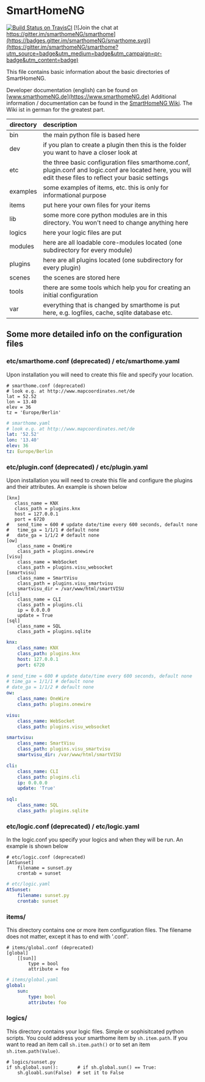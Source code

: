 

# SmartHomeNG
[![Build Status on TravisCI](https://travis-ci.org/smarthomeNG/smarthome.svg?branch=develop)](https://travis-ci.org/smarthomeNG/smarthome)
[![Join the chat at https://gitter.im/smarthomeNG/smarthome](https://badges.gitter.im/smarthomeNG/smarthome.svg)](https://gitter.im/smarthomeNG/smarthome?utm_source=badge&utm_medium=badge&utm_campaign=pr-badge&utm_content=badge)

This file contains basic information about the basic directories of SmartHomeNG.

Developer documentation (english) can be found on [www.smarthomeNG.de](https://www.smarthomeNG.de)
Additional information / documentation can be found in the [SmartHomeNG Wiki](https://github.com/smarthomeNG/smarthome/wiki). The Wiki ist in german for the greatest part.

| directory | description|
| ---     | :--- |
|bin 	  | the main python file is based here |
|dev 	  | if you plan to create a plugin then this is the folder you want to have a closer look at |
|etc 	  | the three basic configuration files smarthome.conf, plugin.conf and logic.conf are located here, you will edit these files to reflect your basic settings|
|examples |	some examples of items, etc. this is only for informational purpose |
|items 	  | put here your own files for your items |
|lib 	  | some more core python modules are in this directory. You won't need to change anything here
|logics   |	here your logic files are put
|modules  | here are all loadable core-modules located (one subdirectory for every module)
|plugins  | here are all plugins located (one subdirectory for every plugin)
|scenes   | the scenes are stored here
|tools    | there are some tools which help you for creating an initial configuration 
|var 	  | everything that is changed by smarthome is put here, e.g. logfiles, cache, sqlite database etc.

## Some more detailed info on the configuration files

### etc/smarthome.conf (deprecated) / etc/smarthome.yaml
Upon installation you will need to create this file and specify your location.

```
# smarthome.conf (deprecated)
# look e.g. at http://www.mapcoordinates.net/de
lat = 52.52
lon = 13.40
elev = 36
tz = 'Europe/Berlin'
```

```yaml
# smarthome.yaml
# look e.g. at http://www.mapcoordinates.net/de
lat: '52.52'
lon: '13.40'
elev: 36
tz: Europe/Berlin
```

### etc/plugin.conf (deprecated) / etc/plugin.yaml
Upon installation you will need to create this file and configure the plugins and their attributes. 
An example is shown below

```
[knx]
   class_name = KNX
   class_path = plugins.knx
   host = 127.0.0.1
   port = 6720
#   send_time = 600 # update date/time every 600 seconds, default none
#   time_ga = 1/1/1 # default none
#   date_ga = 1/1/2 # default none
[ow]
    class_name = OneWire
    class_path = plugins.onewire
[visu]
    class_name = WebSocket
    class_path = plugins.visu_websocket
[smartvisu]
    class_name = SmartVisu
    class_path = plugins.visu_smartvisu
    smartvisu_dir = /var/www/html/smartVISU
[cli]
    class_name = CLI
    class_path = plugins.cli
    ip = 0.0.0.0
    update = True
[sql]
    class_name = SQL
    class_path = plugins.sqlite
```

```yaml
knx:
    class_name: KNX
    class_path: plugins.knx
    host: 127.0.0.1
    port: 6720

# send_time = 600 # update date/time every 600 seconds, default none
# time_ga = 1/1/1 # default none
# date_ga = 1/1/2 # default none
ow:
    class_name: OneWire
    class_path: plugins.onewire

visu:
    class_name: WebSocket
    class_path: plugins.visu_websocket

smartvisu:
    class_name: SmartVisu
    class_path: plugins.visu_smartvisu
    smartvisu_dir: /var/www/html/smartVISU

cli:
    class_name: CLI
    class_path: plugins.cli
    ip: 0.0.0.0
    update: 'True'

sql:
    class_name: SQL
    class_path: plugins.sqlite
```

### etc/logic.conf (deprecated) / etc/logic.yaml
In the logic.conf you specify your logics and when they will be run. An example is shown below

```
# etc/logic.conf (deprecated)
[AtSunset]
    filename = sunset.py
    crontab = sunset
```

```yaml
# etc/logic.yaml
AtSunset:
    filename: sunset.py
    crontab: sunset
```

### items/
This directory contains one or more item configuration files. The filename does not matter, except it has to end with '.conf'.

```
# items/global.conf (deprecated)
[global]
    [[sun]]
        type = bool
        attribute = foo
```

```yaml
# items/global.yaml
global:
    sun:
        type: bool
        attribute: foo
```

### logics/
This directory contains your logic files. Simple or sophisitcated python scripts. You could address your smarthome item by `sh.item.path`.
If you want to read an item call `sh.item.path()` or to set an item `sh.item.path(Value)`.

```
# logics/sunset.py
if sh.global.sun():       # if sh.global.sun() == True:
    sh.gloabl.sun(False)  # set it to False
```


